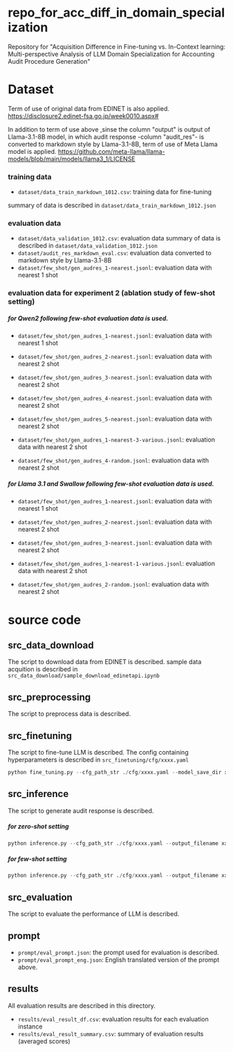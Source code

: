 # repo_for_acc_diff_in_domain_specialization
Repository for "Acquisition Difference in Fine-tuning vs. In-Context learning: Multi-perspective Analysis of LLM Domain Specialization for Accounting Audit Procedure Generation"


# Dataset
Term of use of original data from EDINET is also applied.
https://disclosure2.edinet-fsa.go.jp/week0010.aspx#

In addition to term of use above ,sinse the column "output" is output of Llama-3.1-8B model, in which audit response -column "audit_res"- is converted to markdown style by Llama-3.1-8B, term of use of Meta Llama model is applied.
https://github.com/meta-llama/llama-models/blob/main/models/llama3_1/LICENSE


### training data
- `dataset/data_train_markdown_1012.csv`: training data for fine-tuning

summary of data is described in `dataset/data_train_markdown_1012.json`

### evaluation data
- `dataset/data_validation_1012.csv`: evaluation data
summary of data is described in `dataset/data_validation_1012.json`
- `dataset/audit_res_markdown_eval.csv`: evaluation data converted to markdown style by Llama-3.1-8B
- `dataset/few_shot/gen_audres_1-nearest.jsonl`: evaluation data with nearest 1 shot

### evaluation data for experiment 2 (ablation study of few-shot setting)
##### for Qwen2 following few-shot evaluation data is used.
- `dataset/few_shot/gen_audres_1-nearest.jsonl`: evaluation data with nearest 1 shot
- `dataset/few_shot/gen_audres_2-nearest.jsonl`: evaluation data with nearest 2 shot
- `dataset/few_shot/gen_audres_3-nearest.jsonl`: evaluation data with nearest 2 shot
- `dataset/few_shot/gen_audres_4-nearest.jsonl`: evaluation data with nearest 2 shot
- `dataset/few_shot/gen_audres_5-nearest.jsonl`: evaluation data with nearest 2 shot

- `dataset/few_shot/gen_audres_1-nearest-3-various.jsonl`: evaluation data with nearest 2 shot
- `dataset/few_shot/gen_audres_4-random.jsonl`: evaluation data with nearest 2 shot

##### for Llama 3.1 and Swallow following few-shot evaluation data is used.
- `dataset/few_shot/gen_audres_1-nearest.jsonl`: evaluation data with nearest 1 shot
- `dataset/few_shot/gen_audres_2-nearest.jsonl`: evaluation data with nearest 2 shot
- `dataset/few_shot/gen_audres_3-nearest.jsonl`: evaluation data with nearest 2 shot

- `dataset/few_shot/gen_audres_1-nearest-1-various.jsonl`: evaluation data with nearest 2 shot
- `dataset/few_shot/gen_audres_2-random.jsonl`: evaluation data with nearest 2 shot



# source code
## src_data_download
The script to download data from EDINET is described.
sample data acquition is described in `src_data_download/sample_download_edinetapi.ipynb`

## src_preprocessing
The script to preprocess data is described.

## src_finetuning
The script to fine-tune LLM is described.
The config containing hyperparameters is described in `src_finetuning/cfg/xxxx.yaml`
```python
python fine_tuning.py --cfg_path_str ./cfg/xxxx.yaml --model_save_dir xxxx --filename_train_data ../dataset/data_train_markdown_1012.csv
```
## src_inference
The script to generate audit response is described.
##### for zero-shot setting
```python
python inference.py --cfg_path_str ./cfg/xxxx.yaml --output_filename xxxx --filename_eval_data ../dataset/audit_res_markdown_eval.csv --inf_mode zero-shot
```
##### for few-shot setting
```python
python inference.py --cfg_path_str ./cfg/xxxx.yaml --output_filename xxxx --filename_eval_data ../dataset/few_shot/gen_audres_1-nearest.jsonl --inf_mode few-shot
```

## src_evaluation
The script to evaluate the performance of LLM is described.

## prompt
- `prompt/eval_prompt.json`: the prompt used for evaluation is described.
- `prompt/eval_prompt_eng.json`: English translated version of the prompt above.

## results
All evaluation results are described in this directory.
- `results/eval_result_df.csv`: evaluation results for each evaluation instance
- `results/eval_result_summary.csv`: summary of evaluation results (averaged scores)